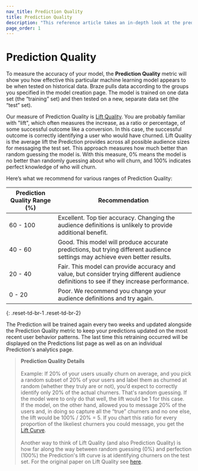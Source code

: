 ```yaml
---
nav_title: Prediction Quality
title: Prediction Quality
description: "This reference article takes an in-depth look at the prediction quality metric located on the Prediction Analytics Page."
page_order: 1
---
```


# Prediction Quality

To measure the accuracy of your model, the __Prediction Quality__ metric will show you how effective this particular machine learning model appears to be when tested on historical data. Braze pulls data according to the groups you specified in the model creation page. The model is trained on one data set (the “training” set) and then tested on a new, separate data set (the “test” set). 

Our measure of Prediction Quality is [Lift Quality](https://dl.acm.org/doi/10.1145/380995.381018). You are probably familiar with "lift", which often measures the increase, as a ratio or percentage, of some successful outcome like a conversion. In this case, the successful outcome is correctly identifying a user who would have churned. Lift Quality is the average lift the Prediction provides across all possible audience sizes for messaging the test set. This approach measures how much better than random guessing the model is. With this measure, 0% means the model is no better than randomly guessing about who will churn, and 100% indicates perfect knowledge of who will churn.

Here’s what we recommend for various ranges of Prediction Quality:

| Prediction Quality Range (%) | Recommendation |
| ---------------------- | -------------- |
| 60 - 100 | Excellent. Top tier accuracy. Changing the audience definitions is unlikely to provide additional benefit. |
| 40 - 60 | Good. This model will produce accurate predictions, but trying different audience settings may achieve even better results. |
| 20 - 40| Fair. This model can provide accuracy and value, but consider trying different audience definitions to see if they increase performance. |
| 0 - 20 | Poor. We recommend you change your audience definitions and try again. |
{: .reset-td-br-1 .reset-td-br-2}

The Prediction will be trained again every two weeks and updated alongside the Prediction Quality metric to keep your predictions updated on the most recent user behavior patterns. The last time this retraining occurred will be displayed on the Predictions list page as well as on an individual Prediction's analytics page.

>__Prediction Quality Details__ <br><br> Example: If 20% of your users usually churn on average, and you pick a random subset of 20% of your users and label them as churned at random (whether they truly are or not), you’d expect to correctly identify only 20% of the actual churners. That's random guessing. If the model were to only do that well, the lift would be 1 for this case.<br> If the model, on the other hand, allowed you to message 20% of the users and, in doing so capture all the “true” churners and no one else, the lift would be 100% / 20% = 5. If you chart this ratio for every proportion of the likeliest churners you could message, you get the [Lift Curve](https://towardsdatascience.com/the-lift-curve-unveiled-998851147871). <br><br>Another way to think of Lift Quality (and also Prediction Quality) is how far along the way between random guessing (0%) and perfection (100%) the Prediction's lift curve is at identifying churners on the test set. For the original paper on Lift Quality see [here](https://dl.acm.org/doi/10.1145/380995.381018).

